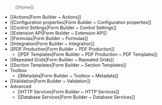 > [[Home]]

- [[Actions|Form Builder ~ Actions]]
- [[Configuration properties|Form Builder ~ Configuration properties]]
- [[Control Settings|Form Builder ~ Control Settings]]
- [[Extension API|Form Builder ~ Extension API]]
- [[Formulas|Form Builder ~ Formulas]]
- [[Integration|Form Builder ~ Integration]]
- [[PDF Production|Form Builder ~ PDF Production]]
    - [[PDF Templates|Form Builder ~ PDF Production ~ PDF Templates]]
- [[Repeated Grids|Form Builder ~ Repeated Grids]]
- [[Section Templates|Form Builder ~ Section Templates]]
- Toolbox
  - [[Metadata|Form Builder ~ Toolbox ~ Metadata]]
- [[Validation|Form Builder ~ Validation]]
- Advanced
    - [[HTTP Services|Form Builder ~ HTTP Services]]
    - [[Database Services|Form Builder ~ Database Services]]
